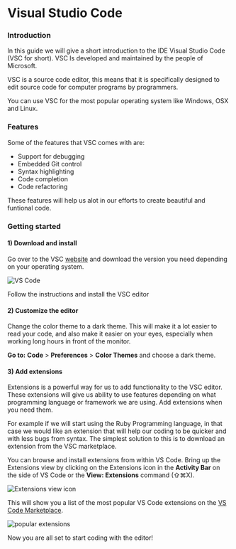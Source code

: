 # Visual Studio Code

### Introduction
In this guide we will give a short introduction to the IDE Visual Studio Code (VSC for short). VSC Is developed and maintained by the people of Microsoft. 

VSC is a source code editor, this means that it is specifically designed to edit source code for computer programs by programmers. 

You can use VSC for the most popular operating system  like Windows, OSX and Linux.

### Features

Some of the features that VSC comes with are:

- Support for debugging
- Embedded Git control
- Syntax highlighting
- Code completion
- Code refactoring

These features will help us alot in our efforts to create beautiful and funtional code. 

### Getting started

#### 1) **Download and install**

Go over to the VSC [website](https://code.visualstudio.com/) and download the version you need depending on your operating system.

![VS Code](https://www.jaycaetano.com/wp-content/uploads/2017/08/Screen-Shot-2017-08-04-at-8.31.37-PM.png)



 Follow the instructions and install the VSC editor

#### 2) **Customize the editor**

Change the color theme to a dark theme. This will make it a lot easier to read your code, and also make it easier on your eyes, especially when working long hours in front of the monitor.

**Go to:**
 **Code**  >  **Preferences**  >  **Color Themes** and choose a dark theme.


#### 3) **Add extensions**

Extensions is a powerful way for us to add functionality to the VSC editor. These extensions will give us ability to use features depending on what programming language or framework we are using. Add extensions when you need them. 

For example if we will start using the Ruby Programming language, in that case we would like an extension that will help our coding to be quicker and with less bugs from syntax. The simplest solution to this is to download an extension from the VSC marketplace.

You can browse and install extensions from within VS Code. Bring up the Extensions view by clicking on the Extensions icon in the  **Activity Bar**  on the side of VS Code or the  **View: Extensions**  command (⇧⌘X).

![Extensions view icon](https://code.visualstudio.com/assets/docs/editor/extension-gallery/extensions-view-icon.png)

This will show you a list of the most popular VS Code extensions on the  [VS Code Marketplace](https://marketplace.visualstudio.com/VSCode).

![popular extensions](https://code.visualstudio.com/assets/docs/editor/extension-gallery/extensions-popular.png)


Now you are all set to start coding with the editor!